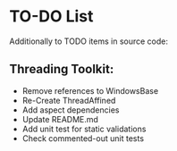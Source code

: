 # TO-DO List

Additionally to TODO items in source code:

## Threading Toolkit:

 - Remove references to WindowsBase
 - Re-Create ThreadAffined
 - Add aspect dependencies
 - Update README.md
 - Add unit test for static validations
 - Check commented-out unit tests